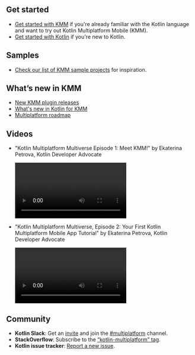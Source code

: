[//]: # (title: Kotlin Multiplatform Mobile)

## Get started

* [Get started with KMM](kmm-getting-started.md) if you're already familiar with the Kotlin language and want to try out Kotlin Multiplatform Mobile (KMM).
* [Get started with Kotlin](getting-started.md) if you're new to Kotlin. 

## Samples

* [Check our list of KMM sample projects](kmm-samples.md) for inspiration.

## What’s new in KMM

* [New KMM plugin releases](kmm-plugin-releases.md)
* [What's new in Kotlin for KMM](whats-new-in-kotlin-for-kmm.md)
* [Multiplatform roadmap](https://youtrack.jetbrains.com/agiles/153-1251/current)
  
## Videos

* "Kotlin Multiplatform Multiverse Episode 1: Meet KMM!" by Ekaterina Petrova, Kotlin Developer Advocate

  <video href="mdN6P6RI__k" title="Kotlin Multiplatform Multiverse, Episode 1: Meet KMM!"/>

* "Kotlin Multiplatform Multiverse, Episode 2: Your First Kotlin Multiplatform Mobile App Tutorial" by 
  Ekaterina Petrova, Kotlin Developer Advocate
  
  <video href="GcqFhoUuNNI" title="Kotlin Multiplatform Multiverse, Episode 2: Your First Kotlin Multiplatform Mobile App Tutorial"/>

## Community

* **Kotlin Slack**: Get an [invite](https://surveys.jetbrains.com/s3/kotlin-slack-sign-up) and join the [#multiplatform](https://kotlinlang.slack.com/archives/C3PQML5NU) channel.
* **StackOverflow**: Subscribe to the [“kotlin-multiplatform” tag](https://stackoverflow.com/questions/tagged/kotlin-multiplatform).
* **Kotlin issue tracker**: [Report a new issue](https://youtrack.jetbrains.com/newIssue?project=KT).

